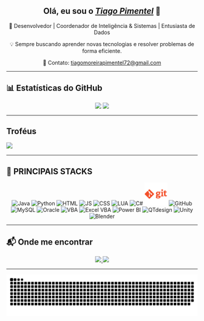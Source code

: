 <div align="center">

  <h2>Olá, eu sou o <a href="https://www.linkedin.com/in/tiago-moreira-pimentel-aa3679172"><i>Tiago Pimentel</i></a> 👋</h2>
  <p>🚀 Desenvolvedor | Coordenador de Inteligência & Sistemas | Entusiasta de Dados</p>
  <p>💡 Sempre buscando aprender novas tecnologias e resolver problemas de forma eficiente.</p>
  <p>📧 Contato: <a href="mailto:tiagomoreirapimentel72@gmail.com">tiagomoreirapimentel72@gmail.com</a></p>

</div>

---

## 📊 Estatísticas do GitHub
<div align="center">
  <img height="180em" src="https://github-readme-stats.vercel.app/api?username=TiagoMoreiraPimentel&show_icons=true&theme=dark&count_private=true"/>
  <img height="180em" src="https://github-readme-stats.vercel.app/api/top-langs/?username=TiagoMoreiraPimentel&layout=compact&theme=dark"/>
</div>

---

## Troféus
<img src="https://github-profile-trophy.vercel.app/?username=tiagopimentel&theme=onedark&row=1&column=6&margin-w=15&margin-h=15" />

---

## 🚀 PRINCIPAIS STACKS
<div align="center">
  <img src="https://logospng.org/download/java/logo-java-512.png" alt="Java" height="70">
  <img src="https://logodownload.org/wp-content/uploads/2019/10/python-logo-2.png" alt="Python" height="60">
  <img src="https://tse3.mm.bing.net/th?id=OIP.lxMbLFRw0sgOlOwjC62ySwHaKc&pid=Api" alt="HTML" height="60">
  <img src="https://tse4.mm.bing.net/th?id=OIP.uxyS0knderVEEgb1pY50IwHaKl&pid=Api" alt="JS" height="60">
  <img src="https://tse4.mm.bing.net/th?id=OIP.yUIb5S_kj98Eg5tT-Onx1AHaHa&pid=Api" alt="CSS" height="60">
  <img src="https://tse4.mm.bing.net/th?id=OIP.gwALbmBqJW7cFO25fAlTSQHaHa&pid=Api" alt="LUA" height="60">
  <img src="https://tse1.mm.bing.net/th?id=OIP.zirjCzJZe_hmpyvJTvFW1wHaIQ&pid=Api" alt="C#" height="60">
  <img src="https://github.com/devicons/devicon/blob/master/icons/git/git-plain-wordmark.svg" alt="Git" height="60">
  <img src="https://cdn-icons-png.flaticon.com/512/25/25231.png" alt="GitHub" height="40">
  <img src="https://www.elearningworld.org/wp-content/uploads/2019/04/MySQL.svg.png" alt="MySQL" height="40">
  <img src="https://logos-world.net/wp-content/uploads/2020/09/Oracle-Symbol.png" alt="Oracle" height="40">
  <img src="https://static-00.iconduck.com/assets.00/file-type-vba-icon-512x286-atniaiws.png" alt="VBA" height="60">
  <img src="https://tse4.mm.bing.net/th?id=OIP.ZxC9BPAgPTgnKYQsIvcVKQHaHa&pid=Api" alt="Excel VBA" height="30">
  <img src="https://tse4.mm.bing.net/th?id=OIP.-jubPhgs-9HmuGP8SaJGzwHaHS&pid=Api" alt="Power BI" height="60">
  <img src="https://tse1.mm.bing.net/th?id=OIP.Qc-NqOUEzGK1CajByISJLwAAAA&pid=Api" alt="QTdesign" height="60">
  <img src="https://tse3.mm.bing.net/th?id=OIP.MEy1beiPO_V_jXFmmWzUdwAAAA&pid=Api" alt="Unity" height="60">
  <img src="https://tse1.mm.bing.net/th?id=OIP.8mcnn1rPoOlJbKCv5bcDhQHaHa&pid=Api" alt="Blender" height="60">
</div>


---

## 📬 Onde me encontrar
<div align="center">
  <a href="mailto:tiagomoreirapimentel72@gmail.com">
    <img src="https://img.shields.io/badge/-Gmail-D14836?style=for-the-badge&logo=gmail&logoColor=white">
  </a>
  <a href="https://www.linkedin.com/in/tiago-moreira-pimentel-aa3679172/" target="_blank">
    <img src="https://img.shields.io/badge/-LinkedIn-%230077B5?style=for-the-badge&logo=linkedin&logoColor=white">
  </a>
</div>

---

<div align="center">

  ![Snake animation](https://github.com/Platane/snk/raw/output/github-contribution-grid-snake.svg)

</div>
